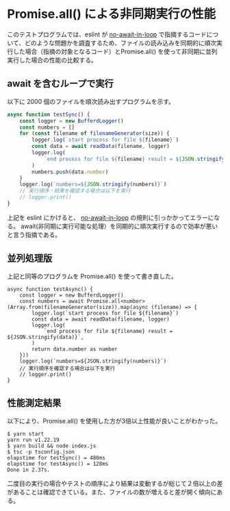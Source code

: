 # Promise.all() による非同期実行の性能

このテストプログラムでは、eslint が [no-await-in-loop](https://eslint.org/docs/latest/rules/no-await-in-loop) で指摘するコードについて、どのような問題かを調査するため、ファイルの読み込みを同期的に順次実行した場合（指摘の対象となるコード）とPromise.all() を使って非同期に並列実行した場合の性能の比較する。

## await を含むループで実行

以下に 2000 個のファイルを順次読み出すプログラムを示す。

```typescript　{.line-numbers}
async function testSync() {
    const logger = new BufferdLogger()
    const numbers = []
    for (const filename of filenameGenerator(size)) {
        logger.log(`start process for file ${filename}`)
        const data = await readData(filename, logger)
        logger.log(
            `end process for file ${filename} result = ${JSON.stringify(data)}`,
        )
        numbers.push(data.number)
    }
    logger.log(`numbers=${JSON.stringify(numbers)}`)
    // 実行順序・結果を確認する場合は以下を実行
    // logger.print()
}
```
上記を eslint にかけると、 [no-await-in-loop](https://eslint.org/docs/latest/rules/no-await-in-loop) の規則に引っかかってエラーになる。 await(非同期に実行可能な処理）を同期的に順次実行するので効率が悪いと言う指摘である。

## 並列処理版

上記と同等のプログラムを Promise.all() を使って書き直した。

```
async function testAsync() {
    const logger = new BufferdLogger()
    const numbers = await Promise.all<number>(Array.from(filenameGenerator(size)).map(async (filename) => {
        logger.log(`start process for file ${filename}`)
        const data = await readData(filename, logger)
        logger.log(
            `end process for file ${filename} result = ${JSON.stringify(data)}`,
        )
        return data.number as number
    }))
    logger.log(`numbers=${JSON.stringify(numbers)}`)
    // 実行順序を確認する場合は以下を実行
    // logger.print()
}
```

## 性能測定結果

以下により、Promise.all() を使用した方が3倍以上性能が良いことがわかった。

```
$ yarn start
yarn run v1.22.19
$ yarn build && node index.js
$ tsc -p tsconfig.json
elapstime for testSync() = 480ms
elapstime for testAsync() = 128ms
Done in 2.37s.
```

二度目の実行の場合やテストの順序により結果は変動するが総じて２倍以上の差があることは確認できている。また、ファイルの数が増えると差が開く傾向にある。